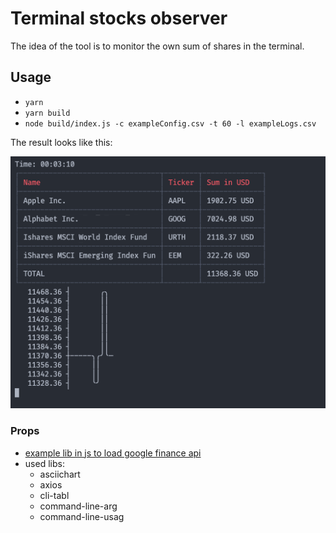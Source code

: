 # Terminal stocks observer

The idea of the tool is to monitor the own sum of shares in the terminal.

## Usage

- `yarn`
- `yarn build`
- `node build/index.js -c exampleConfig.csv -t 60 -l exampleLogs.csv`

The result looks like this:

![example image](img/example.png)

### Props

- [example lib in js to load google finance api](https://github.com/darthbatman/yahoo-stock-prices/blob/master/yahoo-stock-prices.js)
- used libs:
  - asciichart
  - axios
  - cli-tabl
  - command-line-arg
  - command-line-usag
